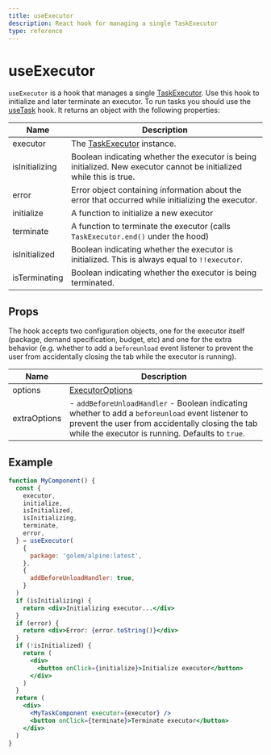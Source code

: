 ```yaml
---
title: useExecutor
description: React hook for managing a single TaskExecutor
type: reference
---
```


# useExecutor

`useExecutor` is a hook that manages a single [TaskExecutor](/docs/golem-js/reference/classes/executor_executor.TaskExecutor). Use this hook to initialize and later terminate an executor. To run tasks you should use the [useTask](/docs/creators/javascript/react/use-task) hook. It returns an object with the following properties:

| Name           | Description                                                                                                          |
| -------------- | -------------------------------------------------------------------------------------------------------------------- |
| executor       | The [TaskExecutor](/docs/golem-js/reference/classes/executor_executor.TaskExecutor) instance.                        |
| isInitializing | Boolean indicating whether the executor is being initialized. New executor cannot be initialized while this is true. |
| error          | Error object containing information about the error that occurred while initializing the executor.                   |
| initialize     | A function to initialize a new executor                                                                              |
| terminate      | A function to terminate the executor (calls `TaskExecutor.end()` under the hood)                                     |
| isInitialized  | Boolean indicating whether the executor is initialized. This is always equal to `!!executor`.                        |
| isTerminating  | Boolean indicating whether the executor is being terminated.                                                         |

## Props

The hook accepts two configuration objects, one for the executor itself (package, demand specification, budget, etc) and one for the extra behavior (e.g. whether to add a `beforeunload` event listener to prevent the user from accidentally closing the tab while the executor is running).

| Name         | Description                                                                                                                                                                                             |
| ------------ | ------------------------------------------------------------------------------------------------------------------------------------------------------------------------------------------------------- |
| options      | [ExecutorOptions](/docs/golem-js/reference/modules/executor_executor#executoroptionsmixin)                                                                                                              |
| extraOptions | - `addBeforeUnloadHandler` - Boolean indicating whether to add a `beforeunload` event listener to prevent the user from accidentally closing the tab while the executor is running. Defaults to `true`. |

## Example

```jsx
function MyComponent() {
  const {
    executor,
    initialize,
    isInitialized,
    isInitializing,
    terminate,
    error,
  } = useExecutor(
    {
      package: 'golem/alpine:latest',
    },
    {
      addBeforeUnloadHandler: true,
    }
  )
  if (isInitializing) {
    return <div>Initializing executor...</div>
  }
  if (error) {
    return <div>Error: {error.toString()}</div>
  }
  if (!isInitialized) {
    return (
      <div>
        <button onClick={initialize}>Initialize executor</button>
      </div>
    )
  }
  return (
    <div>
      <MyTaskComponent executor={executor} />
      <button onClick={terminate}>Terminate executor</button>
    </div>
  )
}
```
